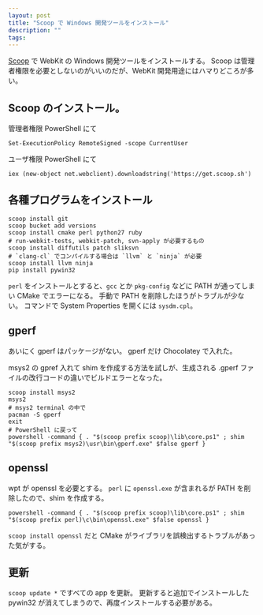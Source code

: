 ```yaml
---
layout: post
title: "Scoop で Windows 開発ツールをインストール"
description: ""
tags: 
---
```


[Scoop](https://scoop.sh/) で WebKit の Windows 開発ツールをインストールする。
Scoop は管理者権限を必要としないのがいいのだが、WebKit 開発用途にはハマりどころが多い。

## Scoop のインストール。

管理者権限 PowerShell にて

    Set-ExecutionPolicy RemoteSigned -scope CurrentUser

ユーザ権限 PowerShell にて

    iex (new-object net.webclient).downloadstring('https://get.scoop.sh')

## 各種プログラムをインストール

    scoop install git
    scoop bucket add versions
    scoop install cmake perl python27 ruby
	# run-webkit-tests, webkit-patch, svn-apply が必要するもの
    scoop install diffutils patch sliksvn
	# `clang-cl` でコンパイルする場合は `llvm` と `ninja` が必要
    scoop install llvm ninja
    pip install pywin32


`perl` をインストールとすると、`gcc` とか `pkg-config` などに PATH が通ってしまい CMake でエラーになる。
手動で PATH を削除したほうがトラブルが少ない。
コマンドで System Properties を開くには `sysdm.cpl`。

## gperf

あいにく gperf はパッケージがない。
gperf だけ Chocolatey で入れた。

msys2 の gpref 入れて shim を作成する方法を試しが、生成される .gperf ファイルの改行コードの違いでビルドエラーとなった。

    scoop install msys2
    msys2
    # msys2 terminal の中で
    pacman -S gperf
	exit
    # PowerShell に戻って
    powershell -command { . "$(scoop prefix scoop)\lib\core.ps1" ; shim "$(scoop prefix msys2)\usr\bin\gperf.exe" $false gperf }


## openssl

wpt が openssl を必要とする。
`perl` に `openssl.exe` が含まれるが PATH を削除したので、shim を作成する。

    powershell -command { . "$(scoop prefix scoop)\lib\core.ps1" ; shim "$(scoop prefix perl)\c\bin\openssl.exe" $false openssl }

`scoop install openssl`	だと CMake がライブラリを誤検出するトラブルがあった気がする。

## 更新

`scoop update *` ですべての app を更新。
更新すると追加でインストールした pywin32 が消えてしまうので、再度インストールする必要がある。

